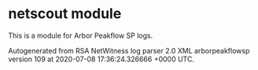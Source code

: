 # netscout module

This is a module for Arbor Peakflow SP logs.

Autogenerated from RSA NetWitness log parser 2.0 XML arborpeakflowsp version 109
at 2020-07-08 17:36:24.326666 +0000 UTC.


